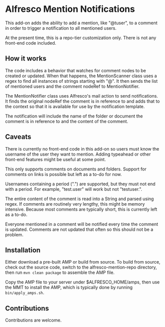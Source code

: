 # Alfresco Mention Notifications

This add-on adds the ability to add a mention, like "@tuser", to a comment in
order to trigger a notification to all mentioned users.

At the present time, this is a repo-tier customization only. There is not any
front-end code included.

## How it works

The code includes a behavior that watches for comment nodes to be created or
updated. When that happens, the MentionScanner class uses a regex to find all
instances of strings starting with "@". It then sends the list of mentioned
users and the comment nodeRef to MentionNotifier.

The MentionNotifier class uses Alfresco's mail action to send notifications. It
finds the original nodeRef the comment is in reference to and adds that to the
context so that it is available for use by the notification template.

The notification will include the name of the folder or document the comment is
in reference to and the content of the comment.

## Caveats

There is currently no front-end code in this add-on so users must know the
username of the user they want to mention. Adding typeahead or other front-end
features might be useful at some point.

This only supports comments on documents and folders. Support for comments on
links is possible but left as a to-do for now.

Usernames containing a period (".") are supported, but they must not end with a
period. For example, "test.user" will work but not "testuser.".

The entire content of the comment is read into a String and parsed using regex.
If comments are routinely very lengthy, this might be memory intensive. Because
most comments are typically short, this is currently left as a to-do.

Everyone mentioned in a comment will be notified every time the comment is
updated. Comments are not updated that often so this should not be a problem.   

## Installation

Either download a pre-built AMP or build from source. To build from source,
check out the source code, switch to the alfresco-mention-repo directory, then
run `mvn clean package` to assemble the AMP file.

Copy the AMP file to your server under $ALFRESCO_HOME/amps, then use the MMT to
install the AMP, which is typically done by running `bin/apply_amps.sh`.

## Contributions

Contributions are welcome.
   
  
 

